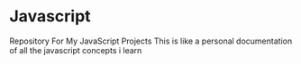 # Javascript
Repository For My JavaScript Projects
This is like a personal documentation of all the javascript concepts i learn
